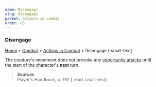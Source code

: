 ```yaml
---
name: Disengage
slug: disengage
parent: actions-in-combat
order: 03
---
```

### Disengage
[Home](dm-operations-center) > [Combat](combat) > [Actions in Combat](actions-in-combat) > Disengage {.small-text}

 The creature's movement does not provoke any [opportunity attacks](opportunity-attacks) until the start of the character's **next** turn.

> **Sources** <br/>
> Player's Handbook, p. 192
{.read .small-text}